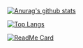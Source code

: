[![Anurag's github stats](https://github-readme-stats.vercel.app/api?username=archergu&count_private=true&show_icons=true&theme=radical)](https://github.com/ArcherGu)

[![Top Langs](https://github-readme-stats.vercel.app/api/top-langs/?username=archergu&layout=compact)](https://github.com/ArcherGu)

[![ReadMe Card](https://github-readme-stats.vercel.app/api/pin/?username=archergu&repo=vue-store-bus)](https://github.com/ArcherGu/vue-store-bus)
